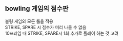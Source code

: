 ## bowling 게임의 점수판
볼링 게임의 모든 룰을 적용   
STRIKE, SPARE 시 점수가 미리 나올 수 없음    
10프레임 때 STRIKE, SPARE시 1회 추가로 플레이 하는 것 고려
